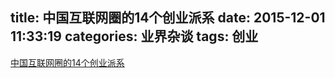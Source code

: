 title: 中国互联网圈的14个创业派系
date: 2015-12-01 11:33:19
categories: 业界杂谈
tags: 创业
---

[中国互联网圈的14个创业派系](http://www.huxiu.com/article/109024/1.html)